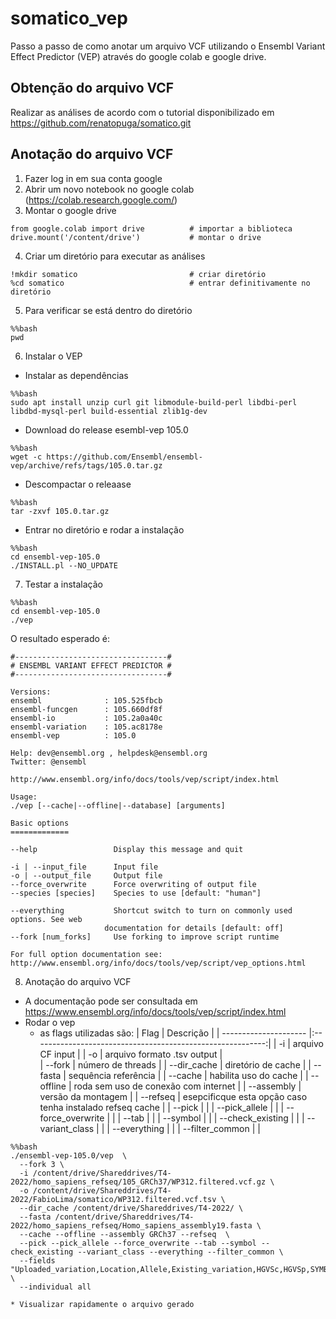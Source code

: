 # somatico_vep
Passo a passo de como anotar um arquivo VCF utilizando o Ensembl Variant Effect Predictor (VEP) através do google colab e google drive.

## Obtenção do arquivo VCF
Realizar as análises de acordo com o tutorial disponibilizado em https://github.com/renatopuga/somatico.git

## Anotação do arquivo VCF
1. Fazer log in em sua conta google
2. Abrir um novo notebook no google colab (https://colab.research.google.com/)
3. Montar o google drive
  ```
  from google.colab import drive          # importar a biblioteca
  drive.mount('/content/drive')           # montar o drive
  ```
4. Criar um diretório para executar as análises
  ```
  !mkdir somatico                         # criar diretório
  %cd somatico                            # entrar definitivamente no diretório
  ```
5. Para verificar se está dentro do diretório
  ```
  %%bash
  pwd
  ```
6. Instalar o VEP
  * Instalar as dependências
  ```
  %%bash
  sudo apt install unzip curl git libmodule-build-perl libdbi-perl libdbd-mysql-perl build-essential zlib1g-dev
  ```
  * Download do release esembl-vep 105.0
  ```
  %%bash
  wget -c https://github.com/Ensembl/ensembl-vep/archive/refs/tags/105.0.tar.gz
  ```
  * Descompactar o releaase
  ```
  %%bash
  tar -zxvf 105.0.tar.gz
  ```
  * Entrar no diretório e rodar a instalação
  ```
  %%bash
  cd ensembl-vep-105.0
  ./INSTALL.pl --NO_UPDATE  
  ```
7. Testar a instalação
  ```
  %%bash
  cd ensembl-vep-105.0
  ./vep 
  ```
  O resultado esperado é:
  ```
  #----------------------------------#
# ENSEMBL VARIANT EFFECT PREDICTOR #
#----------------------------------#

Versions:
  ensembl              : 105.525fbcb
  ensembl-funcgen      : 105.660df8f
  ensembl-io           : 105.2a0a40c
  ensembl-variation    : 105.ac8178e
  ensembl-vep          : 105.0

Help: dev@ensembl.org , helpdesk@ensembl.org
Twitter: @ensembl

http://www.ensembl.org/info/docs/tools/vep/script/index.html

Usage:
./vep [--cache|--offline|--database] [arguments]

Basic options
=============

--help                 Display this message and quit

-i | --input_file      Input file
-o | --output_file     Output file
--force_overwrite      Force overwriting of output file
--species [species]    Species to use [default: "human"]
                       
--everything           Shortcut switch to turn on commonly used options. See web
                       documentation for details [default: off]                       
--fork [num_forks]     Use forking to improve script runtime

For full option documentation see:
http://www.ensembl.org/info/docs/tools/vep/script/vep_options.html
  ```
  
8. Anotação do arquivo VCF
  * A documentação pode ser consultada em https://www.ensembl.org/info/docs/tools/vep/script/index.html
  * Rodar o vep
    * as flags utilizadas são:
| Flag                  | Descrição                                                  |
| --------------------- |:----------------------------------------------------------:|
| -i                    | arquivo CF input                                           | 
| -o                    | arquivo formato .tsv output                                |   
| --fork                | número de threads                                          |
| --dir_cache           | diretório de cache                                         |
| --fasta               | sequência referência                                       |
| --cache               | habilita uso do cache                                      |
| --offline             | roda sem uso de conexão com internet                       |
| --assembly            | versão da montagem                                         |
| --refseq              | esepcificque esta opção caso tenha instalado refseq cache |
| --pick                |                                                           |
| --pick_allele         |                                                           |
| --force_overwrite     |                                                           |
| --tab                 |                                                           |
| --symbol              |                                                           |
| --check_existing      |                                                           |
| --variant_class       |                                                           |
| --everything          |                                                           |
| --filter_common       |                                                           |
  ```
  %%bash
  ./ensembl-vep-105.0/vep  \
    --fork 3 \
    -i /content/drive/Shareddrives/T4-2022/homo_sapiens_refseq/105_GRCh37/WP312.filtered.vcf.gz \
    -o /content/drive/Shareddrives/T4-2022/FabioLima/somatico/WP312.filtered.vcf.tsv \
    --dir_cache /content/drive/Shareddrives/T4-2022/ \
    --fasta /content/drive/Shareddrives/T4-2022/homo_sapiens_refseq/Homo_sapiens_assembly19.fasta \
    --cache --offline --assembly GRCh37 --refseq  \
    --pick --pick_allele --force_overwrite --tab --symbol --check_existing --variant_class --everything --filter_common \
    --fields  "Uploaded_variation,Location,Allele,Existing_variation,HGVSc,HGVSp,SYMBOL,Consequence,IND,ZYG,Amino_acids,CLIN_SIG,PolyPhen,SIFT,VARIANT_CLASS,FREQS" \
    --individual all

  ```
    * Visualizar rapidamente o arquivo gerado
